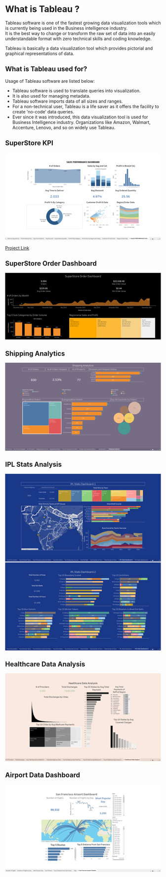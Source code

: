# What is Tableau ?  

Tableau software is one of the fastest growing data visualization tools which is currently being used in the Business intelligence industry.  
It is the best way to change or transform the raw set of data into an easily understandable format with zero technical skills and coding knowledge.   

Tableau is basically a data visualization tool which provides pictorial and graphical representations of data.

## What is Tableau used for?  

Usage of Tableau software are listed below:

- Tableau software is used to translate queries into visualization.  
- It is also used for managing metadata.  
- Tableau software imports data of all sizes and ranges.  
- For a non-technical user, Tableau is a life saver as it offers the facility to create ‘no-code’ data queries.  
- Ever since it was introduced, this data visualization tool is used for Business Intelligence industry. Organizations like Amazon, Walmart, Accenture, Lenovo, and so on widely use Tableau.  

##  SuperStore KPI

<img src="https://github.com/Rajat6697/Tableau-Projects/blob/b1ba2cf1c1df1ed9193ca243db7740a604cb923e/2.%20SuperStore%20KPI/Sales_Perfm_DB.png" alt="SS 1"/>

<a href= "https://github.com/Rajat6697/Tableau-Projects/tree/main/2.%20SuperStore%20KPI" target="_blank"> Project Link <a>


## SuperStore Order Dashboard

<img src= "https://github.com/Rajat6697/Tableau-Projects/blob/4c72de141987d112cfdb30c91c3d1009ee7ecb21/3.%20SuperStore%20Order%20Dashboard/SuperStore%20Order%20Dashboard.png" alt= "SS 1"/>

## Shipping Analytics
<img src="https://github.com/Rajat6697/Tableau-Projects/blob/fbe8b7ace3b335a9dc8b790af9f15ef39de10f7a/4.%20Shipping%20Analytics/Dashboard%20Image.png" alt="Shipping_dashboard_img">

## IPL Stats Analysis

<img src= "https://github.com/Rajat6697/Tableau-Projects/blob/c88f2fc6d578619125ad6a69b5fe2374ffade0c0/7.%20IPL%20Stats%20Analytics/IPL_Stats_DB1.png" alt= "IPL_STATS_DB.IMG" >

<img src= "https://github.com/Rajat6697/Tableau-Projects/blob/c88f2fc6d578619125ad6a69b5fe2374ffade0c0/7.%20IPL%20Stats%20Analytics/IPL_Stats_DB2.png" alt= "IPL_STATS_DB.IMG" >

## Healthcare Data Analysis

<img src="https://github.com/Rajat6697/Tableau-Projects/blob/4c7ac0706c95ee02f54f8185cdedee2cd22daaa0/6.%20Healthcare%20Data%20Analytics(%20Ineuron%20Internship%20Project)/Screenshot_dashboard.png" alt="ss">


##  Airport Data Dashboard

<img src="https://github.com/Rajat6697/Tableau-Projects/blob/0e6eebccc5bdd1235c6b84d68d3febac9440f222/1.%20Airport%20Data%20Dashboard/Airport%20Data%20Viz.png" alt="SS 1"/>


